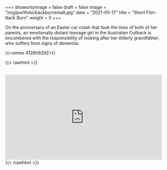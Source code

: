 +++
showonlyimage = false
draft = false
image = "img/portfolio/backburnsmall.jpg"
date = "2021-05-17"
title = "Short Film: Back Burn"
weight = 0
+++

On the anniversary of an Easter car crash that took the lives of both of her parents, an emotionally distant teenage girl in the Australian Outback is encumbered with the responsibility of looking after her elderly grandfather, who suffers from signs of dementia.

<!--more-->

{{<vimeo 412609292>}}

{{< rawhtml >}}
<br><br>

  <iframe style="border: 0; width: 100%; height: 274px;" src="https://bandcamp.com/EmbeddedPlayer/album=1785669008/size=large/bgcol=333333/linkcol=e32c14/artwork=small/transparent=true/" seamless><a href="http://marlongrunden.bandcamp.com/album/backburn-soundtrack">Backburn - Soundtrack by Marlon Grunden</a></iframe>
{{< /rawhtml >}}

